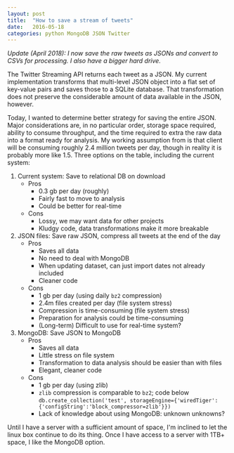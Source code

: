 ```yaml
---
layout: post
title:  "How to save a stream of tweets"
date:   2016-05-18
categories: python MongoDB JSON Twitter
---
```


_Update (April 2018): I now save the raw tweets as JSONs and convert to CSVs for processing. I also have a bigger hard drive._

The Twitter Streaming API returns each tweet as a JSON. My current implementation transforms that multi-level JSON object into a flat set of key-value pairs and saves those to a SQLite database. That transformation does not preserve the considerable amount of data available in the JSON, however.

Today, I wanted to determine better strategy for saving the entire JSON. Major considerations are, in no particular order, storage space required, ability to consume throughput, and the time required to extra the raw data into a format ready for analysis. My working assumption from is that client will be consuming roughly 2.4 million tweets per day, though in reality it is probably more like 1.5. Three options on the table, including the current system:

1. Current system: Save to relational DB on download
    - Pros
        - 0.3 gb per day (roughly)
        - Fairly fast to move to analysis
        - Could be better for real-time
    - Cons
        - Lossy, we may want data for other projects
        - Kludgy code, data transformations make it more breakable
2. JSON files: Save raw JSON, compress all tweets at the end of the day
    - Pros
        - Saves all data
        - No need to deal with MongoDB
        - When updating dataset, can just import dates not already included
        - Cleaner code
    - Cons
        - 1 gb per day (using daily `bz2` compression)
        - 2.4m files created per day (file system stress)
        - Compression is time-consuming (file system stress)
        - Preparation for analysis could be time-consuming
        - (Long-term) Difficult to use for real-time system?
3. MongoDB: Save JSON to MongoDB
    - Pros
        - Saves all data
        - Little stress on file system
        - Transformation to data analysis should be easier than with files
        - Elegant, cleaner code
    - Cons
        - 1 gb per day (using zlib)
        - `zlib` compression is comparable to `bz2`; code below
        `db.create_collection('test', storageEngine={'wiredTiger':{'configString':'block_compressor=zlib'}})
        `
        - Lack of knowledge about using MongoDB: unknown unknowns?

Until I have a server with a sufficient amount of space, I'm inclined to let the linux box continue to do its thing. Once I have access to a server with 1TB+ space, I like the MongoDB option.
